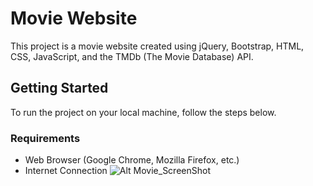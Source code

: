 # Movie Website

This project is a movie website created using jQuery, Bootstrap, HTML, CSS, JavaScript, and the TMDb (The Movie Database) API.

## Getting Started

To run the project on your local machine, follow the steps below.

### Requirements

- Web Browser (Google Chrome, Mozilla Firefox, etc.)
- Internet Connection
  ![Alt Movie_ScreenShot](C:\Users\gunel\Pictures\Screenshots\Movie.png
)


